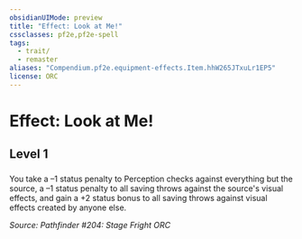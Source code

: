 ```yaml
---
obsidianUIMode: preview
title: "Effect: Look at Me!"
cssclasses: pf2e,pf2e-spell
tags:
  - trait/
  - remaster
aliases: "Compendium.pf2e.equipment-effects.Item.hhW265JTxuLr1EP5"
license: ORC
---
```

# Effect: Look at Me!
## Level 1
### 






You take a –1 status penalty to Perception checks against everything but the source, a –1 status penalty to all saving throws against the source's visual effects, and gain a +2 status bonus to all saving throws against visual effects created by anyone else.

*Source: Pathfinder #204: Stage Fright*
*ORC*